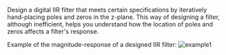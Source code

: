 Design a digital IIR filter that meets certain specifications by iteratively hand-placing poles and zeros in the z-plane. This way of designing a filter, although inefficient, helps you understand how the location of poles and zeros affects a filter's response.

Example of the magnitude-response of a designed IIR filter:
![example1](filterGain_example.jpg)
